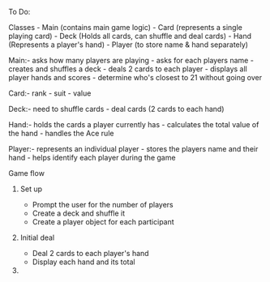 To Do:

Classes - Main (contains main game logic)
        - Card (represents a single playing card)
        - Deck (Holds all cards, can shuffle and deal cards)
        - Hand (Represents a player's hand)
        - Player (to store name & hand separately)

Main:- asks how many players are playing
     - asks for each players name
     - creates and shuffles a deck
     - deals 2 cards to each player
     - displays all player hands and scores
     - determine who's closest to 21 without going over

Card:- rank
     - suit
     - value

Deck:- need to shuffle cards 
     - deal cards (2 cards to each hand)

Hand:- holds the cards a player currently has
     - calculates the total value of the hand
     - handles the Ace rule

Player:- represents an individual player
       - stores the players name and their hand
       - helps identify each player during the game

Game flow
1. Set up
    - Prompt the user for the number of players
    - Create a deck and shuffle it
    - Create a player object for each participant

2. Initial deal
    - Deal 2 cards to each player's hand
    - Display each hand and its total

3.
